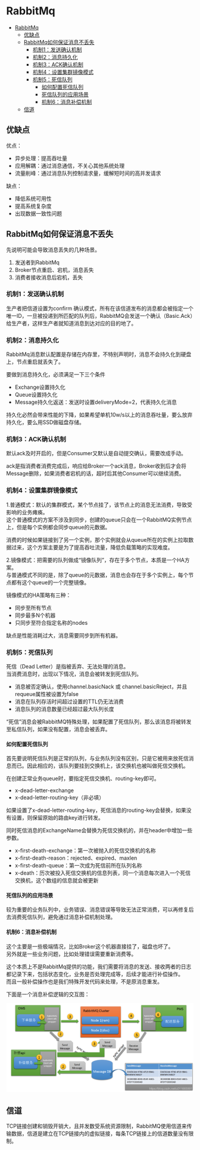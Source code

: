 # RabbitMq
- [RabbitMq](#rabbitmq)
  - [优缺点](#优缺点)
  - [RabbitMq如何保证消息不丢失](#rabbitmq如何保证消息不丢失)
    - [机制1：发送确认机制](#机制1发送确认机制)
    - [机制2：消息持久化](#机制2消息持久化)
    - [机制3：ACK确认机制](#机制3ack确认机制)
    - [机制4：设置集群镜像模式](#机制4设置集群镜像模式)
    - [机制5：死信队列](#机制5死信队列)
      - [如何配置死信队列](#如何配置死信队列)
      - [死信队列的应用场景](#死信队列的应用场景)
      - [机制6：消息补偿机制](#机制6消息补偿机制)
  - [信道](#信道)

## 优缺点
优点：
- 异步处理：提高吞吐量
- 应用解耦：通过消息通信，不关心其他系统处理
- 流量削峰：通过消息队列控制请求量，缓解短时间的高并发请求

缺点：
- 降低系统可用性
- 提高系统复杂度
- 出现数据一致性问题

## RabbitMq如何保证消息不丢失
先说明可能会导致消息丢失的几种场景。
1. 发送者到RabbitMq
2. Broker节点重启、宕机，消息丢失
3. 消费者接收消息后宕机，丢失

### 机制1：发送确认机制
生产者把信道设置为confirm 确认模式，所有在该信道发布的消息都会被指定一个唯一ID，一旦被投递到所匹配的队列后，RabbitMQ会发送一个确认（Basic.Ack）给生产者，这样生产者就知道消息到达对应的目的地了。

### 机制2：消息持久化
RabbitMq消息默认配置是存储在内存里，不特别声明时，消息不会持久化到硬盘上，节点重启就丢失了。

要做到消息持久化，必须满足一下三个条件
- Exchange设置持久化
- Queue设置持久化
- Message持久化返送：发送时设置deliveryMode=2，代表持久化消息

持久化必然会带来性能的下降，如果希望单机10w/s以上的消息吞吐量，要么放弃持久化，要么用SSD做磁盘存储。

### 机制3：ACK确认机制
默认ack及时开启的，但是Consumer又默认是自动提交确认，需要改成手动。

ack是指消费者消费完成后，响应给Broker一个ack消息，Broker收到后才会将Message删除，如果消费者宕机的话，超时后其他Consumer可以继续消费。

### 机制4：设置集群镜像模式
1.普通模式：默认的集群模式，某个节点挂了，该节点上的消息无法消费，导致受影响的业务瘫痪。  
这个普通模式的方案不涉及到同步，创建的queue只会在一个RabbitMQ实例节点上，但是每个实例都会同步queue的元数据。

消费的时候如果链接到了另一个实例，那个实例就会从queue所在的实例上拉取数据过来，这个方案主要是为了提高吞吐流量，降低负载策略的实现难度。

2.镜像模式：把需要的队列做成“镜像队列”，存在于多个节点，本质是一个HA方案。  
与普通模式不同的是，除了queue的元数据，消息也会存在于多个实例上，每个节点都有这个queue的一个完整镜像。

镜像模式的HA策略有三种：
- 同步至所有节点
- 同步最多N个机器
- 只同步至符合指定名称的nodes

缺点是性能消耗过大，消息需要同步到所有机器。

### 机制5：死信队列
死信（Dead Letter）是指被丢弃、无法处理的消息。  
当消费消息时，出现以下情况，消息会被转发到死信队列。
- 消息被否定确认，使用channel.basicNack 或 channel.basicReject，并且requeue属性被设置为false
- 消息在队列存活时间超过设置的TTL仍无法消费
- 消息队列的消息数量已经超过最大队列长度

“死信”消息会被RabbitMQ特殊处理，如果配置了死信队列，那么该消息将被转发至私信队列，如果没有配置，消息会被丢弃。

#### 如何配置死信队列
首先要说明死信队列是正常的队列，与业务队列没有区别，只是它被用来放死信消息而已。因此相应的，该队列要挂到交换机上，该交换机也被叫做死信交换机。

在创建正常业务queue时，要指定死信交换机、routing-key即可。
- x-dead-letter-exchange
- x-dead-letter-routing-key（非必填）
  
如果设置了x-dead-letter-routing-key，死信消息的routing-key会替换，如果没有设置，则保留原始的路由key进行转发。

同时死信消息的ExchangeName会替换为死信交换机的，并在header中增加一些参数。
- x-first-death-exchange：第一次被抛入的死信交换机的名称
- x-first-death-reason：rejected、expired、maxlen
- x-first-death-queue：第一次成为死信前所在队列名称
- x-death：历次被投入死信交换机的信息列表，同一个消息每次进入一个死信交换机，这个数组的信息就会被更新

#### 死信队列的应用场景
较为重要的业务队列中，业务错误、消息错误等导致无法正常消费，可以再修复后去消费死信队列，避免通过消息补偿机制处理。

#### 机制6：消息补偿机制
这个主要是一些极端情况，比如Broker这个机器直接挂了，磁盘也坏了。  
另外就是一些业务问题，比如处理错误需要重新消费等。

这个本质上不是RabbitMq提供的功能，我们需要将消息的发送、接收两者的日志都记录下来，包括状态变化，业务是否处理完成等，后续才能进行补偿操作。  
而且一般补偿操作也是我们特殊开发代码来处理，不是原消息重发。  

下面是一个消息补偿逻辑的交互图：

![resender](./static/RabbitMq-resender.png)

## 信道
TCP链接创建和销毁开销大，且并发数受系统资源限制，RabbitMQ使用信道来传输数据，信道是建立在TCP链接内的虚拟链接，每条TCP链接上的信道数量没有限制。
